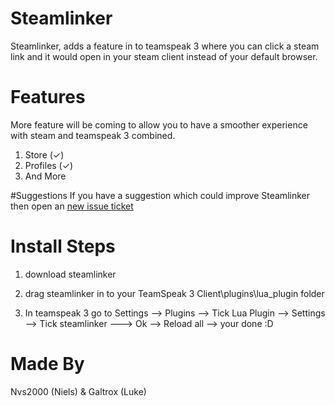# Steamlinker
Steamlinker, adds a feature in to teamspeak 3 where you can click a steam link and it would open in your steam client instead of your default browser. 

# Features
More feature will be coming to allow you to have a smoother experience with steam and teamspeak 3 combined.

1. Store (✓)
2. Profiles (✓)
3. And More

#Suggestions
If you have a suggestion which could improve Steamlinker then open an [new issue ticket](https://github.com/Galtrox/Steamlinker/issues)


# Install Steps

1. download steamlinker

2. drag steamlinker in to your TeamSpeak 3 Client\plugins\lua_plugin folder

3. In teamspeak 3 go to Settings --> Plugins --> Tick Lua Plugin --> Settings --> Tick steamlinker ---> Ok --> Reload all --> your done :D


# Made By
Nvs2000 (Niels) & Galtrox (Luke)
